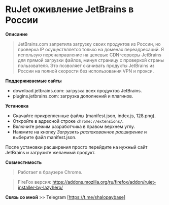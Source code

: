 # RuJet оживление JetBrains в России
 **Описание**

>JetBrains.com запретила загрузку своих продуктов из России, но проверка IP осуществляется только на доменах переадресаций. Я использую перенаправление на целевые CDN-серверы JetBrains для прямой загрузки файлов, минуя страницу с проверкой страны пользователя. Это позволяет скачивать продукты JetBrains из России на полной скорости без использования VPN и прокси.

**Поддерживаемые сайты**
- download.jetbrains.com: загрузка всех продуктов JetBrains.
- plugins.jetbrains.com: загрузка дополнений и плагинов.

**Установка**
>
- Скачайте прикрепленные файлы (manifest.json, index.js, 128.png).
- Откройте в адресной строке `chrome://extensions/`.
- Включите режим разработчика в правом верхнем углу.
- Нажмите на кнопку *Загрузить распакованное расширение* и выберите файл manifest.json.
> 

После установки расширения просто перейдите на нужный сайт JetBrains и загрузите желаемый продукт.

**Совместимость**
> Работает в браузере Chrome.

> FireFox версия: https://addons.mozilla.org/ru/firefox/addon/rujet-installer-by-lazyhero/

**Связь со мной** >> Telegram [https://t.me/shalopaybase]
